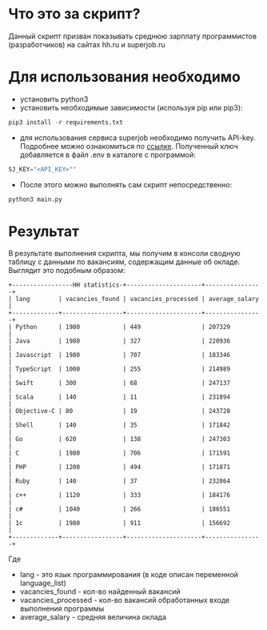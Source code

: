 # Что это за скрипт?

Данный скрипт призван показывать среднюю зарплату программистов (разработчиков) на сайтах hh.ru и superjob.ru

# Для использования необходимо

   - установить python3
   - установить необходимые зависимости (используя pip или pip3):
```python
pip3 install -r requirements.txt
```
 -   для использования сервиса superjob необходимо получить API-key. Подробнее можно ознакомиться по [ссылке](https://api.superjob.ru/ "ссылка"). Полученный ключ добавляется в файл .env в каталоге с программой:
```python
SJ_KEY="<API_KEY>""
```
-    После этого можно выполнять сам скрипт непосредственно:
```python
python3 main.py
```

# Результат
В результате выполнения скрипта, мы получим в консоли сводную таблицу с данными по вакансиям, содержащим данные об окладе. Выглядит это подобным образом:
```
+-----------------HH statistics-+---------------------+----------------+
| lang        | vacancies_found | vacancies_processed | average_salary |
+-------------+-----------------+---------------------+----------------+
| Python      | 1980            | 449                 | 207329         |
| Java        | 1980            | 327                 | 220936         |
| Javascript  | 1980            | 707                 | 183346         |
| TypeScript  | 1000            | 255                 | 214989         |
| Swift       | 300             | 68                  | 247137         |
| Scala       | 140             | 11                  | 231894         |
| Objective-C | 80              | 19                  | 243728         |
| Shell       | 140             | 35                  | 171842         |
| Go          | 620             | 138                 | 247303         |
| C           | 1980            | 706                 | 171591         |
| PHP         | 1200            | 494                 | 171871         |
| Ruby        | 140             | 37                  | 232864         |
| c++         | 1120            | 333                 | 184176         |
| c#          | 1040            | 266                 | 186551         |
| 1c          | 1980            | 911                 | 156692         |
+-------------+-----------------+---------------------+----------------+
```

Где

-    lang - это язык программирования (в коде описан переменной language_list)
-    vacancies_found - кол-во найденный вакансий
-    vacancies_processed - кол-во вакансий обработанных входе выполнения программы
-    average_salary - средняя величина оклада
